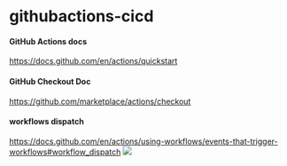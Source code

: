 # githubactions-cicd


#### GitHub Actions docs
https://docs.github.com/en/actions/quickstart

#### GitHub Checkout Doc
https://github.com/marketplace/actions/checkout

#### workflows dispatch
https://docs.github.com/en/actions/using-workflows/events-that-trigger-workflows#workflow_dispatch
![](https://docs.github.com/assets/cb-78157/mw-1440/images/help/actions/workflow-dispatch-inputs.webp)
